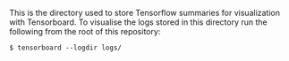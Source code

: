 This is the directory used to store Tensorflow summaries for visualization with Tensorboard. To visualise the logs stored in this directory run the following from the root of this repository:

```
$ tensorboard --logdir logs/
```
